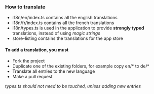 ### How to translate

* i18n/en/index.ts contains all the english translations
* i18n/fr/index.ts contains all the french translations
* i18n/types.ts is used in the application to provide **strongly typed** translations, instead of using *magic strings*
* store-listing contains the translations for the app store


#### To add a translation, you must

* Fork the project
* Duplicate one of the existing folders, for example copy en/* to de/*
* Translate all entries to the new language
* Make a pull request

*types.ts should not need to be touched, unless adding new entries*
